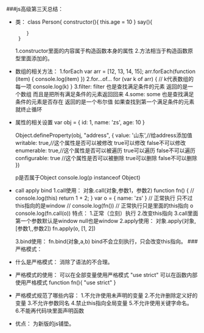 ###js高级第三天总结：
+   类：
        class Person{
            constructor(){
                this.age = 10
            }
            say(){

            }
         }  
    1.constructor里面的内容属于构造函数本身的属性
    2.方法相当于构造函数原型里面添加的。  
+  数组的相关方法：
    1.forEach
       var arr = [12, 13, 14, 15];
        arr.forEach(function (item) {
            console.log(item)
        })
    2.for...of...
      for (var k of arr) {
        // k代表数组的每一项
        console.log(k)
     }
    3.filter:
        filter 也是查找满足条件的元素 返回的是一个数组 而且是把所有满足条件的元素返回回来
    4.some:
        some 也是查找满足条件的元素是否存在  返回的是一个布尔值 如果查找到第一个满足条件的元素就终止循环    
+   属性的相关设置
   var obj = {
        id: 1,
        name: 'zs',
        age: 10
    }

    Object.defineProperty(obj, "address", {
        value: '山东',//给address添加值
        writable: true,//这个属性是否可以被修改  true可以修改  false不可以修改
        enumerable: true,//这个属性是否可以被遍历  true可以遍历  false不可以遍历
        configurable: true //这个属性是否可以被删除  true可以删除  false不可以删除
    })

    p是否属于Object
    console.log(p instanceof Object)
+  call  apply   bind
    1.call使用： 对象.call(对象,参数1，参数2)
        function fn() {
        // console.log(this)
        return 1 + 2;
        }
        var o = {
            name: 'zs'
        }
        // 正常执行 只不过this指向的是window
        // console.log(fn())
        // 正常执行只是里面的this指向 o
        console.log(fn.call(o))
    特点：
        1.正常（立刻）执行
        2.改变this指向
        3.call里面第一个参数默认是window  null也是window
    2.apply使用： 对象.apply(对象,[参数1,,参数2])
        fn.apply(o, [1, 2])

    3.bind使用：
        fn.bind(对象,a,b)
        bind不会立刻执行，只会改变this指向。
###严格模式：
+   什么是严格模式： 消除了语法的不合理。
+   严格模式的使用：
        可以在全部变量使用严格模式
            "use strict"
        可以在函数内部使用严格模式
            function fn(){
                "use strict"
            }
+   严格模式规范了哪些内容：
        1.不允许使用未声明的变量
        2.不允许删除定义好的变量
        3.不允许参数同名
        4.禁止this指向全局变量
        5.不允许使用关键字命名。
        6.不能再代码块里面声明函数
+   优点：
        为新版的js铺垫。



